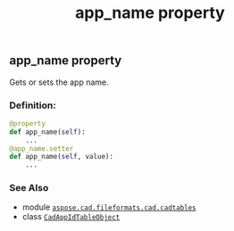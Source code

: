 ﻿---
title: app_name property
second_title: Aspose.CAD for Python via .NET API References
description: 
type: docs
weight: 50
url: /python-net/aspose.cad.fileformats.cad.cadtables/cadappidtableobject/app_name/
is_root: false
---

## app_name property


Gets or sets the app name.
### Definition:
```python
@property
def app_name(self):
    ...
@app_name.setter
def app_name(self, value):
    ...
```

### See Also
* module [`aspose.cad.fileformats.cad.cadtables`](../../)
* class [`CadAppIdTableObject`](/cad/python-net/aspose.cad.fileformats.cad.cadtables/cadappidtableobject)
